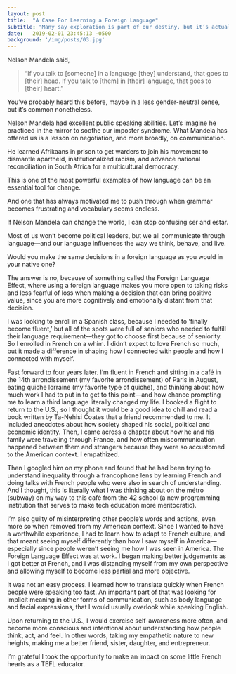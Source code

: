 ```yaml
---
layout: post
title:  "A Case For Learning a Foreign Language"
subtitle: "Many say exploration is part of our destiny, but it’s actually our duty to future generations."
date:   2019-02-01 23:45:13 -0500
background: '/img/posts/03.jpg'
---
```


Nelson Mandela said, <blockquote class="blockquote">“If you talk to [someone] in a language [they] understand, that goes to [their] head. If you talk to [them] in [their] language, that goes to [their] heart.”</blockquote>

You’ve probably heard this before, maybe in a less gender-neutral sense, but it’s common nonetheless. 

Nelson Mandela had excellent public speaking abilities. Let’s imagine he practiced in the mirror to soothe our imposter syndrome. What Mandela has offered us is a lesson on negotiation, and more broadly, on communication.

He learned Afrikaans in prison to get warders to join his movement to dismantle apartheid, institutionalized racism, and advance national reconciliation in South Africa for a multicultural democracy. 

This is one of the most powerful examples of how language can be an essential tool for change.

And one that has always motivated me to push through when grammar becomes frustrating and vocabulary seems endless.

If Nelson Mandela can change the world, I can stop confusing ser and estar.

Most of us won’t become political leaders, but we all communicate through language––and our language influences the way we think, behave, and live. 

Would you make the same decisions in a foreign language as you would in your native one?

The answer is no, because of something called the Foreign Language Effect, where using a foreign language makes you more open to taking risks and less fearful of loss when making a decision that can bring positive value, since you are more cognitively and emotionally distant from that decision. 

I was looking to enroll in a Spanish class, because I needed to ‘finally become fluent,’ but all of the spots were full of seniors who needed to fulfill their language requirement––they got to choose first because of seniority. So I enrolled in French on a whim. I didn’t expect to love French so much, but it made a difference in shaping how I connected with people and how I connected with myself. 

Fast forward to four years later. I’m fluent in French and sitting in a café in the 14th arrondissement (my favorite arrondissement) of Paris in August, eating quiche lorraine (my favorite type of quiche), and thinking about how much work I had to put in to get to this point––and how chance prompting me to learn a third language literally changed my life.
I booked a flight to return to the U.S., so I thought it would be a good idea to chill and read a book written by Ta-Nehisi Coates that a friend recommended to me. It included anecdotes about how society shaped his social, political and economic identity. Then, I came across a chapter about how he and his family were traveling through France, and how often miscommunication happened between them and strangers because they were so accustomed to the American context. I empathized.

Then I googled him on my phone and found that he had been trying to understand inequality through a francophone lens by learning French and doing talks with French people who were also in search of understanding. And I thought, this is literally what I was thinking about on the métro (subway) on my way to this café from the 42 school (a new programming institution that serves to make tech education more meritocratic).

I’m also guilty of misinterpreting other people’s words and actions, even more so when removed from my American context. Since I wanted to have a worthwhile experience, I had to learn how to adapt to French culture, and that meant seeing myself differently than how I saw myself in America––especially since people weren’t seeing me how I was seen in America. The Foreign Language Effect was at work. I began making better judgements as I got better at French, and I was distancing myself from my own perspective and allowing myself to become less partial and more objective.

It was not an easy process. I learned how to translate quickly when French people were speaking too fast. An important part of that was looking for implicit meaning in other forms of communication, such as body language and facial expressions, that I would usually overlook while speaking English. 

Upon returning to the U.S., I would exercise self-awareness more often, and become more conscious and intentional about understanding how people think, act, and feel. In other words, taking my empathetic nature to new heights, making me a better friend, sister, daughter, and entrepreneur.

I’m grateful I took the opportunity to make an impact on some little French hearts as a TEFL educator.


<!--
<p>Never in all their history have men been able truly to conceive of the world as one: a single sphere, a globe, having the qualities of a globe, a round earth in which all the directions eventually meet, in which there is no center because every point, or none, is center — an equal earth which all men occupy as equals. The airman's earth, if free men make it, will be truly round: a globe in practice, not in theory.</p>

<p>Science cuts two ways, of course; its products can be used for both good and evil. But there's no turning back from science. The early warnings about technological dangers also come from science.</p>

<p>What was most significant about the lunar voyage was not that man set foot on the Moon but that they set eye on the earth.</p>

<p>A Chinese tale tells of some men sent to harm a young girl who, upon seeing her beauty, become her protectors rather than her violators. That's how I felt seeing the Earth for the first time. I could not help but love and cherish her.</p>

<p>For those who have seen the Earth from space, and for the hundreds and perhaps thousands more who will, the experience most certainly changes your perspective. The things that we share in our world are far more valuable than those which divide us.</p>

<h2 class="section-heading">The Final Frontier</h2>

<p>There can be no thought of finishing for ‘aiming for the stars.’ Both figuratively and literally, it is a task to occupy the generations. And no matter how much progress one makes, there is always the thrill of just beginning.</p>

<p>There can be no thought of finishing for ‘aiming for the stars.’ Both figuratively and literally, it is a task to occupy the generations. And no matter how much progress one makes, there is always the thrill of just beginning.</p>

<blockquote class="blockquote">The dreams of yesterday are the hopes of today and the reality of tomorrow. Science has not yet mastered prophecy. We predict too much for the next year and yet far too little for the next ten.</blockquote>

<p>Spaceflights cannot be stopped. This is not the work of any one man or even a group of men. It is a historical process which mankind is carrying out in accordance with the natural laws of human development.</p>

<h2 class="section-heading">Reaching for the Stars</h2>

<p>As we got further and further away, it [the Earth] diminished in size. Finally it shrank to the size of a marble, the most beautiful you can imagine. That beautiful, warm, living object looked so fragile, so delicate, that if you touched it with a finger it would crumble and fall apart. Seeing this has to change a man.</p>

<img class="img-fluid" src="https://source.unsplash.com/Mn9Fa_wQH-M/800x450" alt="Demo Image">
<span class="caption text-muted">To go places and do things that have never been done before – that’s what living is all about.</span>

<p>Space, the final frontier. These are the voyages of the Starship Enterprise. Its five-year mission: to explore strange new worlds, to seek out new life and new civilizations, to boldly go where no man has gone before.</p>

<p>As I stand out here in the wonders of the unknown at Hadley, I sort of realize there’s a fundamental truth to our nature, Man must explore, and this is exploration at its greatest.</p>

<p>Placeholder text by <a href="http://spaceipsum.com/">Space Ipsum</a>. Photographs by <a href="https://unsplash.com/">Unsplash</a>.</p>

-->

